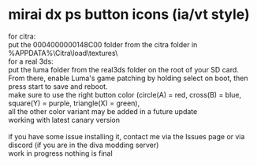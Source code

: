 # mirai dx ps button icons (ia/vt style)
for citra: <br>
put the 0004000000148C00 folder from the citra folder in %APPDATA%\Citra\load\textures\ <br>
for a real 3ds: <br>
put the luma folder from the real3ds folder on the root of your SD card.<br>
From there, enable Luma's game patching by holding select on boot, then press start to save and reboot. <br>
make sure to use the right button color (circle(A) = red, cross(B) = blue, square(Y) = purple, triangle(X) = green),<br>
all the other color variant may be added in a future update<br>
working with latest canary version<br>
<br>
if you have some issue installing it, contact me via the Issues page or via discord (if you are in the diva modding server)
<br>
work in progress nothing is final
